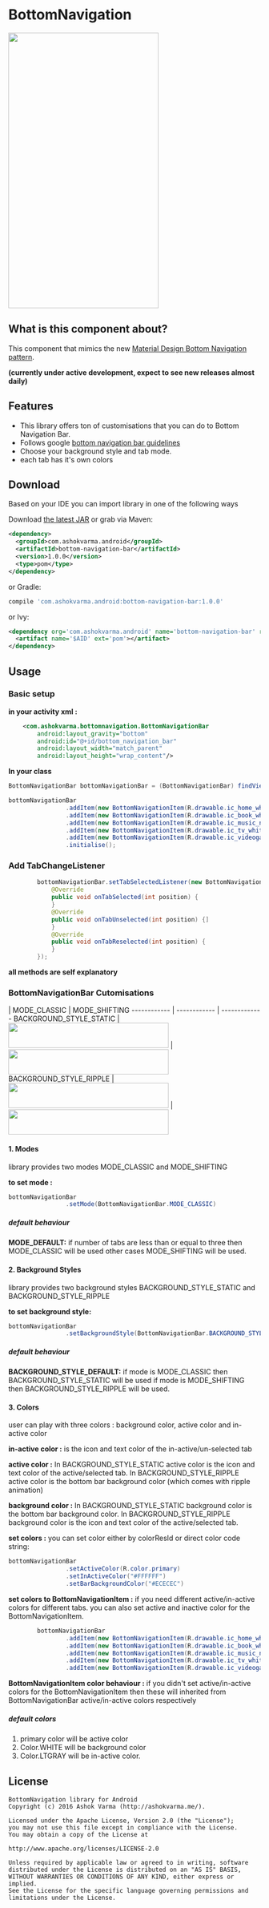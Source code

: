 # BottomNavigation

<img src="https://raw.githubusercontent.com/Ashok-Varma/BottomNavigation/master/all.gif" width="300" height="550" />

## What is this component about?

This component that mimics the new [Material Design Bottom Navigation pattern][googlePage].

**(currently under active development, expect to see new releases almost daily)**

## Features

* This library offers ton of customisations that you can do to Bottom Navigation Bar.
* Follows google [bottom navigation bar guidelines][googlePage]
* Choose your background style and tab mode.
* each tab has it's own colors

## Download

Based on your IDE you can import library in one of the following ways

Download [the latest JAR][mavenAarDownload] or grab via Maven:

```xml
<dependency>
  <groupId>com.ashokvarma.android</groupId>
  <artifactId>bottom-navigation-bar</artifactId>
  <version>1.0.0</version>
  <type>pom</type>
</dependency>
```
or Gradle:
```groovy
compile 'com.ashokvarma.android:bottom-navigation-bar:1.0.0'
```
or Ivy:
```xml
<dependency org='com.ashokvarma.android' name='bottom-navigation-bar' rev='1.0.0'>
  <artifact name='$AID' ext='pom'></artifact>
</dependency>
```
## Usage

### Basic setup

**in your activity xml :**

```xml
    <com.ashokvarma.bottomnavigation.BottomNavigationBar
        android:layout_gravity="bottom"
        android:id="@+id/bottom_navigation_bar"
        android:layout_width="match_parent"
        android:layout_height="wrap_content"/>
```

**In your class**
```java
BottomNavigationBar bottomNavigationBar = (BottomNavigationBar) findViewById(R.id.bottom_navigation_bar);

bottomNavigationBar
                .addItem(new BottomNavigationItem(R.drawable.ic_home_white_24dp, "Home"))
                .addItem(new BottomNavigationItem(R.drawable.ic_book_white_24dp, "Books"))
                .addItem(new BottomNavigationItem(R.drawable.ic_music_note_white_24dp, "Music"))
                .addItem(new BottomNavigationItem(R.drawable.ic_tv_white_24dp, "Movies & TV"))
                .addItem(new BottomNavigationItem(R.drawable.ic_videogame_asset_white_24dp, "Games"))
                .initialise();
```
### Add TabChangeListener

```java
        bottomNavigationBar.setTabSelectedListener(new BottomNavigationBar.OnTabSelectedListener(){
            @Override
            public void onTabSelected(int position) {
            }
            @Override
            public void onTabUnselected(int position) {]
            }
            @Override
            public void onTabReselected(int position) {
            }
        });
```
**all methods are self explanatory**

### BottomNavigationBar Cutomisations

 | MODE_CLASSIC | MODE_SHIFTING
------------ | ------------ | -------------
BACKGROUND_STYLE_STATIC | <img src="https://raw.githubusercontent.com/Ashok-Varma/BottomNavigation/master/classic_static.gif" width="320" height="50" /> | <img src="https://raw.githubusercontent.com/Ashok-Varma/BottomNavigation/master/shift_static.gif" width="320" height="50" />
BACKGROUND_STYLE_RIPPLE | <img src="https://raw.githubusercontent.com/Ashok-Varma/BottomNavigation/master/classic_ripple.gif" width="320" height="50" /> | <img src="https://raw.githubusercontent.com/Ashok-Varma/BottomNavigation/master/shift_ripple.gif" width="320" height="50" />

#### 1. Modes
library provides two modes MODE_CLASSIC and MODE_SHIFTING

**to set mode :**
```java
bottomNavigationBar
                .setMode(BottomNavigationBar.MODE_CLASSIC)
```
##### default behaviour
**MODE_DEFAULT:** if number of tabs are less than or equal to three then MODE_CLASSIC will be used other cases MODE_SHIFTING will be used.

#### 2. Background Styles
library provides two background styles BACKGROUND_STYLE_STATIC and BACKGROUND_STYLE_RIPPLE

**to set background style:**
```java
bottomNavigationBar
                .setBackgroundStyle(BottomNavigationBar.BACKGROUND_STYLE_RIPPLE)
```
##### default behaviour
**BACKGROUND_STYLE_DEFAULT:** if mode is MODE_CLASSIC then BACKGROUND_STYLE_STATIC will be used if mode is MODE_SHIFTING then BACKGROUND_STYLE_RIPPLE will be used.

#### 3. Colors
user can play with three colors : background color, active color and in-active color

**in-active color :** is the icon and text color of the in-active/un-selected tab

**active color :** In BACKGROUND_STYLE_STATIC active color is the icon and text color of the active/selected tab. In BACKGROUND_STYLE_RIPPLE active color is the bottom bar background color (which comes with ripple animation)

**background color :** In BACKGROUND_STYLE_STATIC background color is the bottom bar background color. In BACKGROUND_STYLE_RIPPLE background color is the icon and text color of the active/selected tab.

**set colors :** you can set color either by colorResId or direct color code string:
```java
bottomNavigationBar
                .setActiveColor(R.color.primary)
                .setInActiveColor("#FFFFFF")
                .setBarBackgroundColor("#ECECEC")
```

**set colors to BottomNavigationItem :** if you need different active/in-active colors for different tabs. you can also set active and inactive color for the BottomNavigationItem.
```java
        bottomNavigationBar
                .addItem(new BottomNavigationItem(R.drawable.ic_home_white_24dp, "Home").setActiveColor(R.color.orange).setInActiveColor(R.color.teal))
                .addItem(new BottomNavigationItem(R.drawable.ic_book_white_24dp, "Books").setActiveColor("#FFFF00"))
                .addItem(new BottomNavigationItem(R.drawable.ic_music_note_white_24dp, "Music").setInActiveColor("#00FFFF"))
                .addItem(new BottomNavigationItem(R.drawable.ic_tv_white_24dp, "Movies & TV"))
                .addItem(new BottomNavigationItem(R.drawable.ic_videogame_asset_white_24dp, "Games").setActiveColor(R.color.grey))
```
**BottomNavigationItem color behaviour :** if you didn't set active/in-active colors for the BottomNavigationItem then these will inherited from BottomNavigationBar active/in-active colors respectively
##### default colors
1. primary color will be active color
2. Color.WHITE will be background color
3. Color.LTGRAY will be in-active color.

## License

```
BottomNavigation library for Android
Copyright (c) 2016 Ashok Varma (http://ashokvarma.me/).

Licensed under the Apache License, Version 2.0 (the "License");
you may not use this file except in compliance with the License.
You may obtain a copy of the License at

http://www.apache.org/licenses/LICENSE-2.0

Unless required by applicable law or agreed to in writing, software
distributed under the License is distributed on an "AS IS" BASIS,
WITHOUT WARRANTIES OR CONDITIONS OF ANY KIND, either express or implied.
See the License for the specific language governing permissions and
limitations under the License.
```

 [googlePage]: https://www.google.com/design/spec/components/bottom-navigation.html
 [mavenAarDownload]:  https://repo1.maven.org/maven2/com/ashokvarma/android/bottom-navigation-bar/1.0.0/bottom-navigation-bar-1.0.0.aar
 [mavenLatestJarDownload]: https://search.maven.org/remote_content?g=com.ashokvarma.android&a=bottom-navigation-bar&v=LATEST
